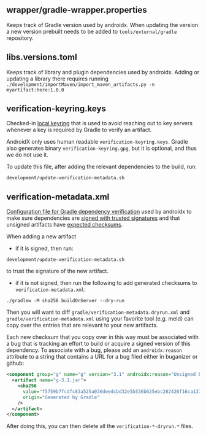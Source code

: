 ## wrapper/gradle-wrapper.properties

Keeps track of Gradle version used by androidx. When updating the version a new version prebuilt needs to be added to `tools/external/gradle` repository.

## libs.versions.toml

Keeps track of library and plugin dependencies used by androidx. Adding or updating a library there requires running `./development/importMaven/import_maven_artifacts.py -n myartifact:here:1.0.0`

## verification-keyring.keys

Checked-in [local keyring](https://docs.gradle.org/current/userguide/dependency_verification.html#sec:local-keyring)
that is used to avoid reaching out to key servers whenever a key is required by Gradle to verify an
artifact.

AndroidX only uses human readable `verification-keyring.keys`. Gradle also generates binary
`verification-keyring.gpg`, but it is optional, and thus we do not use it.

To update this file, after adding the relevant dependencies to the build, run:
```
development/update-verification-metadata.sh
```

## verification-metadata.xml

[Configuration file for Gradle dependency verification](https://docs.gradle.org/current/userguide/dependency_verification.html#sub:verification-metadata) used by androidx to make sure dependencies are [signed with trusted signatures](https://docs.gradle.org/current/userguide/dependency_verification.html#sec:signature-verificationn) and that unsigned artifacts have [expected checksums](https://docs.gradle.org/current/userguide/dependency_verification.html#sec:checksum-verification).

When adding a new artifact
- if it is signed, then run:
```
development/update-verification-metadata.sh
```
to trust the signature of the new artifact.

- if it is not signed, then run the following to add generated checksums to `verification-metadata.xml`:

```
./gradlew -M sha256 buildOnServer --dry-run
```

Then you will want to diff `gradle/verification-metadata.dryrun.xml` and
`gradle/verification-metadata.xml` using your favorite tool (e.g. meld) can copy over the entries
that are relevant to your new artifacts.

Each new checksum that you copy over in this way must be associated with a bug that is tracking
an effort to build or acquire a signed version of this dependency.  To associate with a bug,
please add an `androidx:reason` attribute to a string that contains a URL for a bug filed
either in buganizer or github:

```xml
<component group="g" name="g" version="3.1" androidx:reason="Unsigned b/8675309">
  <artifact name="g-3.1.jar">
    <sha256
      value="f5759b7fcdfc83a525a036deedcbd32e5b536b625ebc282426f16ca137eb5902"
      origin="Generated by Gradle"
    />
  </artifact>
</component>
```

After doing this, you can then delete all the `verification-*-dryrun.*` files.